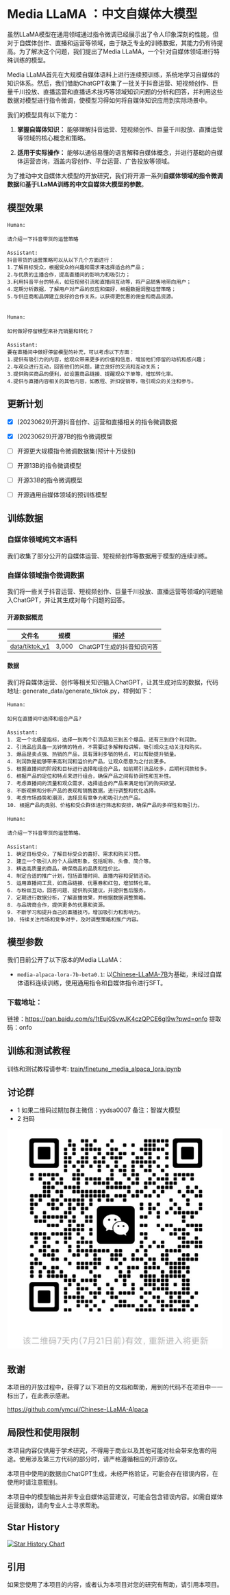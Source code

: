 # Media LLaMA ：中文自媒体大模型

虽然LLaMA模型在通用领域通过指令微调已经展示出了令人印象深刻的性能，但对于自媒体创作、直播和运营等领域，由于缺乏专业的训练数据，其能力仍有待提高。为了解决这个问题，我们提出了Media LLaMA，一个针对自媒体领域进行特殊训练的模型。

Media LLaMA首先在大规模自媒体语料上进行连续预训练，系统地学习自媒体的知识体系。然后，我们借助ChatGPT收集了一批关于抖音运营、短视频创作、巨量千川投放、直播运营和直播话术技巧等领域知识问题的分析和回答，并利用这些数据对模型进行指令微调，使模型习得如何将自媒体知识应用到实际场景中。

我们的模型具有以下能力：

1. **掌握自媒体知识：** 能够理解抖音运营、短视频创作、巨量千川投放、直播运营等领域的核心概念和策略。

2. **适用于实际操作：** 能够以通俗易懂的语言解释自媒体概念，并进行基础的自媒体运营咨询，涵盖内容创作、平台运营、广告投放等领域。

为了推动中文自媒体大模型的开放研究，我们将开源一系列**自媒体领域的指令微调数据**和**基于LLaMA训练的中文自媒体大模型的参数**。

## 模型效果

    Human:

    请介绍一下抖音带货的运营策略

    Assistant:
    抖音带货的运营策略可以从以下几个方面进行： 
    1.了解目标受众，根据受众的兴趣和需求来选择适合的产品；
    2.与优质的主播合作，提高直播间的影响力和吸引力；
    3.利用抖音平台的特点，如短视频引流和直播间互动等，将产品销售地带向用户；
    4.定期分析数据，了解用户对产品的反应和偏好，根据数据调整运营策略；
    5.与供应商和品牌建立良好的合作关系，以获得更优惠的佣金和商品资源。


    Human:

    如何做好停留模型来补充销量和转化？

    Assistant:
    要在直播间中做好停留模型的补充，可以考虑以下方面：
    1.提供有吸引力的内容，给观众带来更多的价值和信息，增加他们停留的动机和感兴趣；
    2.与观众进行互动，回答他们的问题，建立良好的交流和互动关系；
    3.提供购买商品的便利，如设置商品链接、提醒观众下单等，增加转化率。
    4.提供与直播内容相关的其他内容，如教程、折扣促销等，吸引观众的关注和参与。



## 更新计划

- [x] (20230629)开源抖音创作、运营和直播相关的指令微调数据

- [x] (20230629)开源7B的指令微调模型

- [ ] 开源更大规模指令微调数据集(预计十万级别)
- [ ] 开源13B的指令微调模型
- [ ] 开源33B的指令微调模型
- [ ] 开源通用自媒体领域的预训练模型

## 训练数据

### 自媒体领域纯文本语料

我们收集了部分公开的自媒体运营、短视频创作等数据用于模型的连续训练。

### 自媒体领域指令微调数据

我们将一些关于抖音运营、短视频创作、巨量千川投放、直播运营等领域的问题输入ChatGPT，并让其生成对每个问题的回答。

#### 开源数据概览
| 文件名                | 规模    | 描述               |
|--------------------|-------|------------------|
| [data/tiktok_v1](https://github.com/IMOSR/Media-LLaMA/tree/master/data/tiktok_v1) | 3,000 | ChatGPT生成的抖音知识问答 |


#### 数据
我们将自媒体运营、创作等相关知识输入ChatGPT，让其生成对应的数据，代码地址: generate_data/generate_tiktok.py，样例如下：

    Human:

    如何在直播间中选择和组合产品?

    Assistant:
    1. 定一个北极星指标，选择一到两个引流品和三到五个爆品，还有三到四个利润款。
    2. 引流品应具备一见钟情的特点，不需要过多解释和讲解，吸引观众主动关注和购买。
    3. 爆品是卖点强、热销的产品，具有薄利多销的特点，可以帮助提升销量。
    4. 利润款是能够带来高利润和溢价的产品，让观众愿意为之付出更多。
    5. 根据直播间的阶段和目标进行选择和组合产品，如前期引流品较多，后期利润款较多。
    6. 根据产品的定位和特点来进行组合，确保产品之间有协调性和互补性。
    7. 考虑直播间的流量和观众需求，选择适合的产品来满足他们的购买欲望。
    8. 不断观察和分析产品的表现和销售数据，进行调整和优化选择。
    9. 考虑市场趋势和潮流，选择具有竞争力和吸引力的产品。
    10. 根据产品的类别、价格和受众群体进行筛选和安排，确保产品的多样性和吸引力。

    Human:

    请介绍一下抖音带货的运营策略。

    Assistant:
    1. 确定目标受众，了解目标受众的喜好、需求和购买习惯。
    2. 建立一个吸引人的个人品牌形象，包括昵称、头像、简介等。
    3. 精选高质量的商品，确保商品的品质和性价比。
    4. 制定合适的推广计划，包括直播时间、直播内容和促销活动。
    5. 运用直播间工具，如商品链接、优惠券和红包，增加转化率。
    6. 与粉丝互动，回答问题、提供购买建议，并提供售后服务。
    7. 定期进行数据分析，了解直播效果，并根据数据调整策略。
    8. 与品牌商合作，提供更多的优惠和资源。
    9. 不断学习和提升自己的直播技巧，增加吸引力和影响力。
    10. 持续关注市场和竞争对手，及时调整策略和推广内容。
  
  
    
## 模型参数

我们目前公开了以下版本的Media LLaMA：
* `media-alpaca-lora-7b-beta0.1`: 以[Chinese-LLaMA-7B](https://github.com/ymcui/Chinese-LLaMA-Alpaca)为基础，未经过自媒体语料连续训练，使用通用指令和自媒体指令进行SFT。

### 下载地址：
链接：https://pan.baidu.com/s/1tEuj0SvwJK4czQPCE6gI9w?pwd=onfo 
提取码：onfo

## 训练和测试教程

训练和测试教程请参考: [train/finetune_media_alpaca_lora.ipynb](https://github.com/IMOSR/Media-LLaMA/tree/master/train/finetune_media_alpaca_lora.ipynb)


## 讨论群

* 1 如果二维码过期加群主微信：yydsa0007 备注：智媒大模型
* 2 扫码

![img_3.png](img_3.png)
## 致谢

本项目的开放过程中，获得了以下项目的文档和帮助，用到的代码不在项目中一一标出了，在此表示感谢。

https://github.com/ymcui/Chinese-LLaMA-Alpaca


## 局限性和使用限制

本项目内容仅供用于学术研究，不得用于商业以及其他可能对社会带来危害的用途。使用涉及第三方代码的部分时，请严格遵循相应的开源协议。

本项目中使用的数据由ChatGPT生成，未经严格验证，可能会存在错误内容，在使用时请注意甄别。

本项目中的模型输出并非专业自媒体运营建议，可能会包含错误内容。如需自媒体运营援助，请向专业人士寻求帮助。

## Star History

[![Star History Chart](https://api.star-history.com/svg?repos=IMOSR/Media-LLaMA&type=Date)](https://star-history.com/#IMOSR/Media-LLaMA&Date)

## 引用

如果您使用了本项目的内容，或者认为本项目对您的研究有帮助，请引用本项目。

